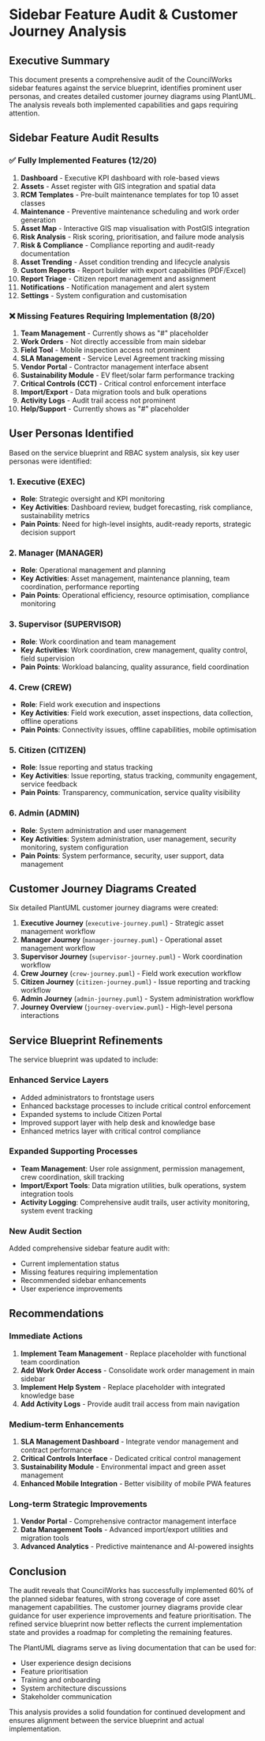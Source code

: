 # Sidebar Feature Audit & Customer Journey Analysis

## Executive Summary

This document presents a comprehensive audit of the CouncilWorks sidebar features against the service blueprint, identifies prominent user personas, and creates detailed customer journey diagrams using PlantUML. The analysis reveals both implemented capabilities and gaps requiring attention.

## Sidebar Feature Audit Results

### ✅ Fully Implemented Features (12/20)
1. **Dashboard** - Executive KPI dashboard with role-based views
2. **Assets** - Asset register with GIS integration and spatial data
3. **RCM Templates** - Pre-built maintenance templates for top 10 asset classes
4. **Maintenance** - Preventive maintenance scheduling and work order generation
5. **Asset Map** - Interactive GIS map visualisation with PostGIS integration
6. **Risk Analysis** - Risk scoring, prioritisation, and failure mode analysis
7. **Risk & Compliance** - Compliance reporting and audit-ready documentation
8. **Asset Trending** - Asset condition trending and lifecycle analysis
9. **Custom Reports** - Report builder with export capabilities (PDF/Excel)
10. **Report Triage** - Citizen report management and assignment
11. **Notifications** - Notification management and alert system
12. **Settings** - System configuration and customisation

### ❌ Missing Features Requiring Implementation (8/20)
1. **Team Management** - Currently shows as "#" placeholder
2. **Work Orders** - Not directly accessible from main sidebar
3. **Field Tool** - Mobile inspection access not prominent
4. **SLA Management** - Service Level Agreement tracking missing
5. **Vendor Portal** - Contractor management interface absent
6. **Sustainability Module** - EV fleet/solar farm performance tracking
7. **Critical Controls (CCT)** - Critical control enforcement interface
8. **Import/Export** - Data migration tools and bulk operations
9. **Activity Logs** - Audit trail access not prominent
10. **Help/Support** - Currently shows as "#" placeholder

## User Personas Identified

Based on the service blueprint and RBAC system analysis, six key user personas were identified:

### 1. Executive (EXEC)
- **Role**: Strategic oversight and KPI monitoring
- **Key Activities**: Dashboard review, budget forecasting, risk compliance, sustainability metrics
- **Pain Points**: Need for high-level insights, audit-ready reports, strategic decision support

### 2. Manager (MANAGER)
- **Role**: Operational management and planning
- **Key Activities**: Asset management, maintenance planning, team coordination, performance reporting
- **Pain Points**: Operational efficiency, resource optimisation, compliance monitoring

### 3. Supervisor (SUPERVISOR)
- **Role**: Work coordination and team management
- **Key Activities**: Work coordination, crew management, quality control, field supervision
- **Pain Points**: Workload balancing, quality assurance, field coordination

### 4. Crew (CREW)
- **Role**: Field work execution and inspections
- **Key Activities**: Field work execution, asset inspections, data collection, offline operations
- **Pain Points**: Connectivity issues, offline capabilities, mobile optimisation

### 5. Citizen (CITIZEN)
- **Role**: Issue reporting and status tracking
- **Key Activities**: Issue reporting, status tracking, community engagement, service feedback
- **Pain Points**: Transparency, communication, service quality visibility

### 6. Admin (ADMIN)
- **Role**: System administration and user management
- **Key Activities**: System administration, user management, security monitoring, system configuration
- **Pain Points**: System performance, security, user support, data management

## Customer Journey Diagrams Created

Six detailed PlantUML customer journey diagrams were created:

1. **Executive Journey** (`executive-journey.puml`) - Strategic asset management workflow
2. **Manager Journey** (`manager-journey.puml`) - Operational asset management workflow
3. **Supervisor Journey** (`supervisor-journey.puml`) - Work coordination workflow
4. **Crew Journey** (`crew-journey.puml`) - Field work execution workflow
5. **Citizen Journey** (`citizen-journey.puml`) - Issue reporting and tracking workflow
6. **Admin Journey** (`admin-journey.puml`) - System administration workflow
7. **Journey Overview** (`journey-overview.puml`) - High-level persona interactions

## Service Blueprint Refinements

The service blueprint was updated to include:

### Enhanced Service Layers
- Added administrators to frontstage users
- Enhanced backstage processes to include critical control enforcement
- Expanded systems to include Citizen Portal
- Improved support layer with help desk and knowledge base
- Enhanced metrics layer with critical control compliance

### Expanded Supporting Processes
- **Team Management**: User role assignment, permission management, crew coordination, skill tracking
- **Import/Export Tools**: Data migration utilities, bulk operations, system integration tools
- **Activity Logging**: Comprehensive audit trails, user activity monitoring, system event tracking

### New Audit Section
Added comprehensive sidebar feature audit with:
- Current implementation status
- Missing features requiring implementation
- Recommended sidebar enhancements
- User experience improvements

## Recommendations

### Immediate Actions
1. **Implement Team Management** - Replace placeholder with functional team coordination
2. **Add Work Order Access** - Consolidate work order management in main sidebar
3. **Implement Help System** - Replace placeholder with integrated knowledge base
4. **Add Activity Logs** - Provide audit trail access from main navigation

### Medium-term Enhancements
1. **SLA Management Dashboard** - Integrate vendor management and contract performance
2. **Critical Controls Interface** - Dedicated critical control management
3. **Sustainability Module** - Environmental impact and green asset management
4. **Enhanced Mobile Integration** - Better visibility of mobile PWA features

### Long-term Strategic Improvements
1. **Vendor Portal** - Comprehensive contractor management interface
2. **Data Management Tools** - Advanced import/export utilities and migration tools
3. **Advanced Analytics** - Predictive maintenance and AI-powered insights

## Conclusion

The audit reveals that CouncilWorks has successfully implemented 60% of the planned sidebar features, with strong coverage of core asset management capabilities. The customer journey diagrams provide clear guidance for user experience improvements and feature prioritisation. The refined service blueprint now better reflects the current implementation state and provides a roadmap for completing the remaining features.

The PlantUML diagrams serve as living documentation that can be used for:
- User experience design decisions
- Feature prioritisation
- Training and onboarding
- System architecture discussions
- Stakeholder communication

This analysis provides a solid foundation for continued development and ensures alignment between the service blueprint and actual implementation.

